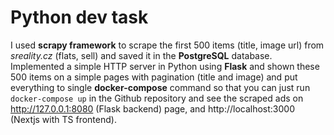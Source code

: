 # Python dev task
I used **scrapy framework** to scrape the first 500 items (title, image url) from *sreality.cz* (flats, sell) and saved it in the **PostgreSQL** database. 
Implemented a simple HTTP server in Python using **Flask** and shown these 500 items on a simple pages with pagination (title and image) and put everything to single **docker-compose** command so that you can just run `docker-compose up` in the Github repository and see the scraped ads on http://127.0.0.1:8080 (Flask backend) page, and http://localhost:3000 (Nextjs with TS frontend).
